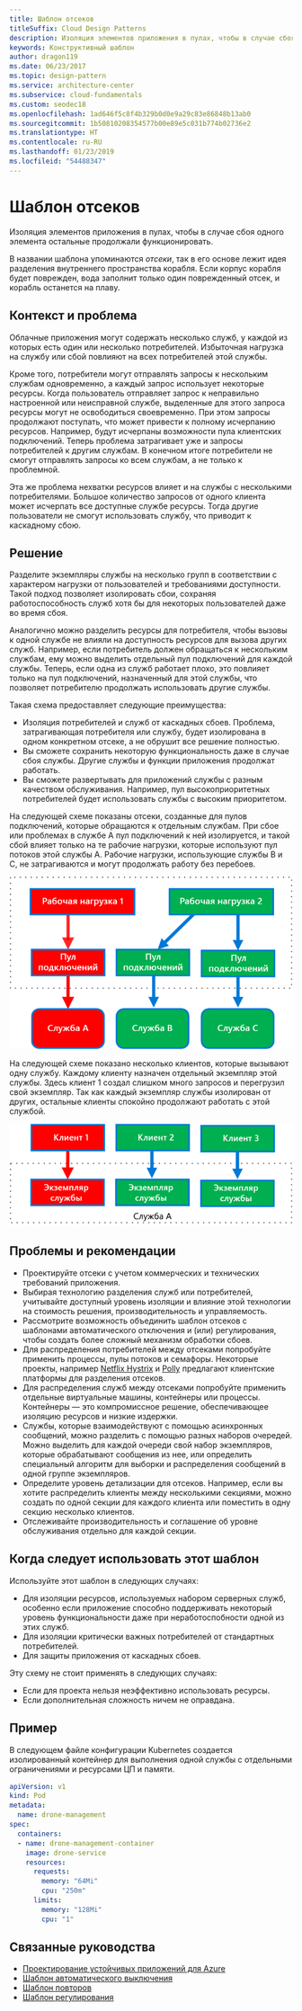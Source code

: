 ```yaml
---
title: Шаблон отсеков
titleSuffix: Cloud Design Patterns
description: Изоляция элементов приложения в пулах, чтобы в случае сбоя одного элемента остальные продолжали функционировать.
keywords: Конструктивный шаблон
author: dragon119
ms.date: 06/23/2017
ms.topic: design-pattern
ms.service: architecture-center
ms.subservice: cloud-fundamentals
ms.custom: seodec18
ms.openlocfilehash: 1ad646f5c8f4b329b0d0e9a29c83e86848b13ab0
ms.sourcegitcommit: 1b50810208354577b00e89e5c031b774b02736e2
ms.translationtype: HT
ms.contentlocale: ru-RU
ms.lasthandoff: 01/23/2019
ms.locfileid: "54488347"
---
```

# <a name="bulkhead-pattern"></a>Шаблон отсеков

Изоляция элементов приложения в пулах, чтобы в случае сбоя одного элемента остальные продолжали функционировать.

В названии шаблона упоминаются *отсеки*, так в его основе лежит идея разделения внутреннего пространства корабля. Если корпус корабля будет поврежден, вода заполнит только один поврежденный отсек, и корабль останется на плаву.

## <a name="context-and-problem"></a>Контекст и проблема

Облачные приложения могут содержать несколько служб, у каждой из которых есть один или несколько потребителей. Избыточная нагрузка на службу или сбой повлияют на всех потребителей этой службы.

Кроме того, потребители могут отправлять запросы к нескольким службам одновременно, а каждый запрос использует некоторые ресурсы. Когда пользователь отправляет запрос к неправильно настроенной или неисправной службе, выделенные для этого запроса ресурсы могут не освободиться своевременно. При этом запросы продолжают поступать, что может привести к полному исчерпанию ресурсов. Например, будут исчерпаны возможности пула клиентских подключений. Теперь проблема затрагивает уже и запросы потребителей к другим службам. В конечном итоге потребители не смогут отправлять запросы ко всем службам, а не только к проблемной.

Эта же проблема нехватки ресурсов влияет и на службы с несколькими потребителями. Большое количество запросов от одного клиента может исчерпать все доступные службе ресурсы. Тогда другие пользователи не смогут использовать службу, что приводит к каскадному сбою.

## <a name="solution"></a>Решение

Разделите экземпляры службы на несколько групп в соответствии с характером нагрузки от пользователей и требованиями доступности. Такой подход позволяет изолировать сбои, сохраняя работоспособность служб хотя бы для некоторых пользователей даже во время сбоя.

Аналогично можно разделить ресурсы для потребителя, чтобы вызовы к одной службе не влияли на доступность ресурсов для вызова других служб. Например, если потребитель должен обращаться к нескольким службам, ему можно выделить отдельный пул подключений для каждой службы. Теперь, если одна из служб работает плохо, это повлияет только на пул подключений, назначенный для этой службы, что позволяет потребителю продолжать использовать другие службы.

Такая схема предоставляет следующие преимущества:

- Изоляция потребителей и служб от каскадных сбоев. Проблема, затрагивающая потребителя или службу, будет изолирована в одном конкретном отсеке, а не обрушит все решение полностью.
- Вы сможете сохранить некоторую функциональность даже в случае сбоя службы. Другие службы и функции приложения продолжат работать.
- Вы сможете развертывать для приложений службы с разным качеством обслуживания. Например, пул высокоприоритетных потребителей будет использовать службы с высоким приоритетом.

На следующей схеме показаны отсеки, созданные для пулов подключений, которые обращаются к отдельным службам. При сбое или проблемах в службе A пул подключений к ней изолируется, и такой сбой влияет только на те рабочие нагрузки, которые используют пул потоков этой службы A. Рабочие нагрузки, использующие службы B и C, не затрагиваются и могут продолжать работу без перебоев.

![Первая схема шаблона отсеков](./_images/bulkhead-1.png)

На следующей схеме показано несколько клиентов, которые вызывают одну службу. Каждому клиенту назначен отдельный экземпляр этой службы. Здесь клиент 1 создал слишком много запросов и перегрузил свой экземпляр. Так как каждый экземпляр службы изолирован от других, остальные клиенты спокойно продолжают работать с этой службой.

![Первая схема шаблона отсеков](./_images/bulkhead-2.png)

## <a name="issues-and-considerations"></a>Проблемы и рекомендации

- Проектируйте отсеки с учетом коммерческих и технических требований приложения.
- Выбирая технологию разделения служб или потребителей, учитывайте доступный уровень изоляции и влияние этой технологии на стоимость решения, производительность и управляемость.
- Рассмотрите возможность объединить шаблон отсеков с шаблонами автоматического отключения и (или) регулирования, чтобы создать более сложный механизм обработки сбоев.
- Для распределения потребителей между отсеками попробуйте применить процессы, пулы потоков и семафоры. Некоторые проекты, например [Netflix Hystrix][hystrix] и [Polly][polly] предлагают клиентские платформы для разделения отсеков.
- Для распределения служб между отсеками попробуйте применить отдельные виртуальные машины, контейнеры или процессы. Контейнеры — это компромиссное решение, обеспечивающее изоляцию ресурсов и низкие издержки.
- Службы, которые взаимодействуют с помощью асинхронных сообщений, можно разделить с помощью разных наборов очередей. Можно выделить для каждой очереди свой набор экземпляров, которые обрабатывают сообщения из нее, или определить специальный алгоритм для выборки и распределения сообщений в одной группе экземпляров.
- Определите уровень детализации для отсеков. Например, если вы хотите распределить клиенты между несколькими секциями, можно создать по одной секции для каждого клиента или поместить в одну секцию несколько клиентов.
- Отслеживайте производительность и соглашение об уровне обслуживания отдельно для каждой секции.

## <a name="when-to-use-this-pattern"></a>Когда следует использовать этот шаблон

Используйте этот шаблон в следующих случаях:

- Для изоляции ресурсов, используемых набором серверных служб, особенно если приложение способно поддерживать некоторый уровень функциональности даже при неработоспобности одной из этих служб.
- Для изоляции критически важных потребителей от стандартных потребителей.
- Для защиты приложения от каскадных сбоев.

Эту схему не стоит применять в следующих случаях:

- Если для проекта нельзя неэффективно использовать ресурсы.
- Если дополнительная сложность ничем не оправдана.

## <a name="example"></a>Пример

В следующем файле конфигурации Kubernetes создается изолированный контейнер для выполнения одной службы с отдельными ограничениями и ресурсами ЦП и памяти.

```yml
apiVersion: v1
kind: Pod
metadata:
  name: drone-management
spec:
  containers:
  - name: drone-management-container
    image: drone-service
    resources:
      requests:
        memory: "64Mi"
        cpu: "250m"
      limits:
        memory: "128Mi"
        cpu: "1"
```

## <a name="related-guidance"></a>Связанные руководства

- [Проектирование устойчивых приложений для Azure](../resiliency/index.md)
- [Шаблон автоматического выключения](./circuit-breaker.md)
- [Шаблон повторов](./retry.md)
- [Шаблон регулирования](./throttling.md)

<!-- links -->

[hystrix]: https://github.com/Netflix/Hystrix
[polly]: https://github.com/App-vNext/Polly
